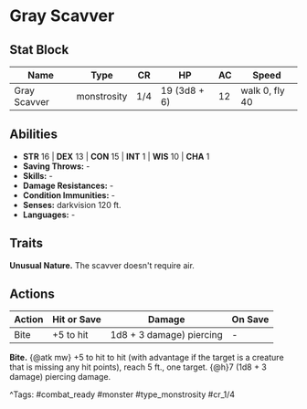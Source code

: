 # Gray Scavver

## Stat Block

| Name | Type | CR | HP | AC | Speed |
|------|------|----|----|----|-------|
| Gray Scavver | monstrosity | 1/4 | 19 (3d8 + 6) | 12 | walk 0, fly 40 |

## Abilities

- **STR** 16 | **DEX** 13 | **CON** 15 | **INT** 1 | **WIS** 10 | **CHA** 1
- **Saving Throws:** -  
- **Skills:** -  
- **Damage Resistances:** -  
- **Condition Immunities:** -  
- **Senses:** darkvision 120 ft.  
- **Languages:** -

## Traits

**Unusual Nature.** The scavver doesn't require air.


## Actions

| Action | Hit or Save | Damage | On Save |
|--------|--------------|--------|----------|
| Bite | +5 to hit | 1d8 + 3 damage) piercing | - |

**Bite.** {@atk mw} +5 to hit to hit (with advantage if the target is a creature that is missing any hit points), reach 5 ft., one target. {@h}7 (1d8 + 3 damage) piercing damage.


^Tags: #combat_ready #monster #type_monstrosity #cr_1/4